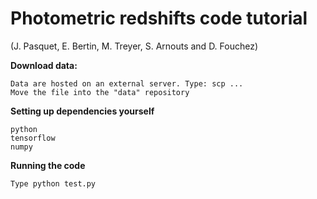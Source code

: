 # Photometric redshifts code tutorial 
(J. Pasquet, E. Bertin, M. Treyer, S. Arnouts and D. Fouchez)


**Download data:**
```
Data are hosted on an external server. Type: scp ...
Move the file into the "data" repository
```

**Setting up dependencies yourself**
```
python
tensorflow
numpy
```

**Running the code**
```
Type python test.py
```
